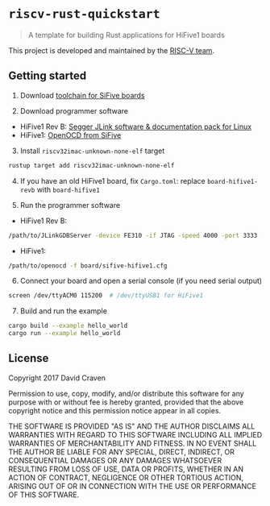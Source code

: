 # `riscv-rust-quickstart`

> A template for building Rust applications for HiFive1 boards

This project is developed and maintained by the [RISC-V team][team].

## Getting started

1. Download [toolchain for SiFive boards](https://static.dev.sifive.com/dev-tools/riscv64-unknown-elf-gcc-8.1.0-2019.01.0-x86_64-linux-ubuntu14.tar.gz)

2. Download programmer software
  * HiFive1 Rev B: [Segger JLink software & documentation pack for Linux](https://www.segger.com/downloads/jlink/)
  * HiFive1: [OpenOCD from SiFive](https://static.dev.sifive.com/dev-tools/riscv-openocd-0.10.0-2019.02.0-x86_64-linux-ubuntu14.tar.gz)

3. Install `riscv32imac-unknown-none-elf` target
```sh
rustup target add riscv32imac-unknown-none-elf
```

4. If you have an old HiFive1 board, fix `Cargo.toml`: replace `board-hifive1-revb` with `board-hifive1`

5. Run the programmer software
  * HiFive1 Rev B:
```sh
/path/to/JLinkGDBServer -device FE310 -if JTAG -speed 4000 -port 3333
```
  * HiFive1:
```sh
/path/to/openocd -f board/sifive-hifive1.cfg
```

6. Connect your board and open a serial console (if you need serial output)
```sh
screen /dev/ttyACM0 115200  # /dev/ttyUSB1 for HiFive1
```

7. Build and run the example
```sh
cargo build --example hello_world
cargo run --example hello_world
```


## License
Copyright 2017 David Craven

Permission to use, copy, modify, and/or distribute this software for any purpose
with or without fee is hereby granted, provided that the above copyright notice
and this permission notice appear in all copies.

THE SOFTWARE IS PROVIDED "AS IS" AND THE AUTHOR DISCLAIMS ALL WARRANTIES WITH
REGARD TO THIS SOFTWARE INCLUDING ALL IMPLIED WARRANTIES OF MERCHANTABILITY AND
FITNESS. IN NO EVENT SHALL THE AUTHOR BE LIABLE FOR ANY SPECIAL, DIRECT,
INDIRECT, OR CONSEQUENTIAL DAMAGES OR ANY DAMAGES WHATSOEVER RESULTING FROM LOSS
OF USE, DATA OR PROFITS, WHETHER IN AN ACTION OF CONTRACT, NEGLIGENCE OR OTHER
TORTIOUS ACTION, ARISING OUT OF OR IN CONNECTION WITH THE USE OR PERFORMANCE OF
THIS SOFTWARE.

[team]: https://github.com/rust-embedded/wg#the-riscv-team
